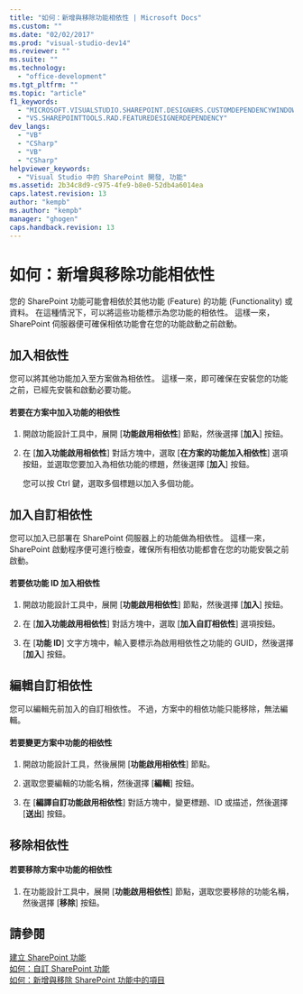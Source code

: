 ```yaml
---
title: "如何：新增與移除功能相依性 | Microsoft Docs"
ms.custom: ""
ms.date: "02/02/2017"
ms.prod: "visual-studio-dev14"
ms.reviewer: ""
ms.suite: ""
ms.technology: 
  - "office-development"
ms.tgt_pltfrm: ""
ms.topic: "article"
f1_keywords: 
  - "MICROSOFT.VISUALSTUDIO.SHAREPOINT.DESIGNERS.CUSTOMDEPENDENCYWINDOW"
  - "VS.SHAREPOINTTOOLS.RAD.FEATUREDESIGNERDEPENDENCY"
dev_langs: 
  - "VB"
  - "CSharp"
  - "VB"
  - "CSharp"
helpviewer_keywords: 
  - "Visual Studio 中的 SharePoint 開發, 功能"
ms.assetid: 2b34c8d9-c975-4fe9-b8e0-52db4a6014ea
caps.latest.revision: 13
author: "kempb"
ms.author: "kempb"
manager: "ghogen"
caps.handback.revision: 13
---
```

# 如何：新增與移除功能相依性
  您的 SharePoint 功能可能會相依於其他功能 \(Feature\) 的功能 \(Functionality\) 或資料。  在這種情況下，可以將這些功能標示為您功能的相依性。  這樣一來，SharePoint 伺服器便可確保相依功能會在您的功能啟動之前啟動。  
  
## 加入相依性  
 您可以將其他功能加入至方案做為相依性。  這樣一來，即可確保在安裝您的功能之前，已經先安裝和啟動必要功能。  
  
#### 若要在方案中加入功能的相依性  
  
1.  開啟功能設計工具中，展開 \[**功能啟用相依性**\] 節點，然後選擇 \[**加入**\] 按鈕。  
  
2.  在 \[**加入功能啟用相依性**\] 對話方塊中，選取 \[**在方案的功能加入相依性**\] 選項按鈕，並選取您要加入為相依功能的標題，然後選擇 \[**加入**\] 按鈕。  
  
     您可以按 Ctrl 鍵，選取多個標題以加入多個功能。  
  
## 加入自訂相依性  
 您可以加入已部署在 SharePoint 伺服器上的功能做為相依性。  這樣一來，SharePoint 啟動程序便可進行檢查，確保所有相依功能都會在您的功能安裝之前啟動。  
  
#### 若要依功能 ID 加入相依性  
  
1.  開啟功能設計工具中，展開 \[**功能啟用相依性**\] 節點，然後選擇 \[**加入**\] 按鈕。  
  
2.  在 \[**加入功能啟用相依性**\] 對話方塊中，選取 \[**加入自訂相依性**\] 選項按鈕。  
  
3.  在 \[**功能 ID**\] 文字方塊中，輸入要標示為啟用相依性之功能的 GUID，然後選擇 \[**加入**\] 按鈕。  
  
## 編輯自訂相依性  
 您可以編輯先前加入的自訂相依性。  不過，方案中的相依功能只能移除，無法編輯。  
  
#### 若要變更方案中功能的相依性  
  
1.  開啟功能設計工具，然後展開 \[**功能啟用相依性**\] 節點。  
  
2.  選取您要編輯的功能名稱，然後選擇 \[**編輯**\] 按鈕。  
  
3.  在 \[**編譯自訂功能啟用相依性**\] 對話方塊中，變更標題、ID 或描述，然後選擇 \[**送出**\] 按鈕。  
  
## 移除相依性  
  
#### 若要移除方案中功能的相依性  
  
1.  在功能設計工具中，展開 \[**功能啟用相依性**\] 節點，選取您要移除的功能名稱，然後選擇 \[**移除**\] 按鈕。  
  
## 請參閱  
 [建立 SharePoint 功能](../sharepoint/creating-sharepoint-features.md)   
 [如何：自訂 SharePoint 功能](../sharepoint/how-to-customize-a-sharepoint-feature.md)   
 [如何：新增與移除 SharePoint 功能中的項目](../sharepoint/how-to-add-and-remove-items-to-sharepoint-features.md)  
  
  